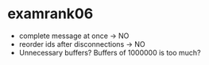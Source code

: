 # examrank06
* complete message at once -> NO
* reorder ids after disconnections -> NO
* Unnecessary buffers? Buffers of 1000000 is too much?
